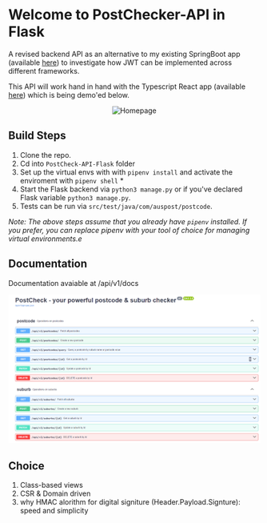# Welcome to PostChecker-API in Flask 

A revised backend API as an alternative to my existing SpringBoot app (available [here](https://github.com/staceyjf/PostCheck-API)) to investigate how JWT can be implemented across different frameworks.

This API will work hand in hand with the Typescript React app (available [here](https://github.com/staceyjf/Postcheck-front)) which is being demo'ed below.

<div align="center">
  <img src="./planning /postcheckAPI.gif" alt="Homepage">
</div>

## Build Steps

1. Clone the repo.
2. Cd into `PostCheck-API-Flask` folder
3. Set up the virtual envs with with `pipenv install` and activate the enviroment with `pipenv shell` *
3. Start the Flask backend via `python3 manage.py` or if you've declared Flask variable `python3 manage.py`.
4. Tests can be run via `src/test/java/com/auspost/postcode`.

_Note: The above steps assume that you already have `pipenv` installed. If you prefer, you can replace pipenv with your tool of choice for managing virtual environments.e_

## Documentation

Documentation avaiable at /api/v1/docs

<div align="center">
  <img src="./planning /Swagger_doc.png" alt="Swagger documentation of PostCheck API">
</div>

## Choice
1. Class-based views
2. CSR & Domain driven 
3. why HMAC alorithm for digital signiture (Header.Payload.Signture): speed and simplicity 